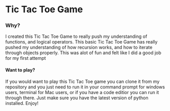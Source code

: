 # **Tic Tac Toe Game**

### **Why?**
I created this Tic Tac Toe Game to really push my understanding of functions, and logical operators.
This basic Tic Tac Toe Game has really pushed my understanding of how recursion works, and how to iterate through objects properly.
This was alot of fun and felt like I did a good job for my first attempt 

#### **Want to play?**
If you would want to play this Tic Tac Toe game you can clone it from my repository and you just need to run it in your command prompt for windows users, terminal for Mac users, or if you have a code editior you can run it through there. Just make sure you have the latest version of python installed. Enjoy!

